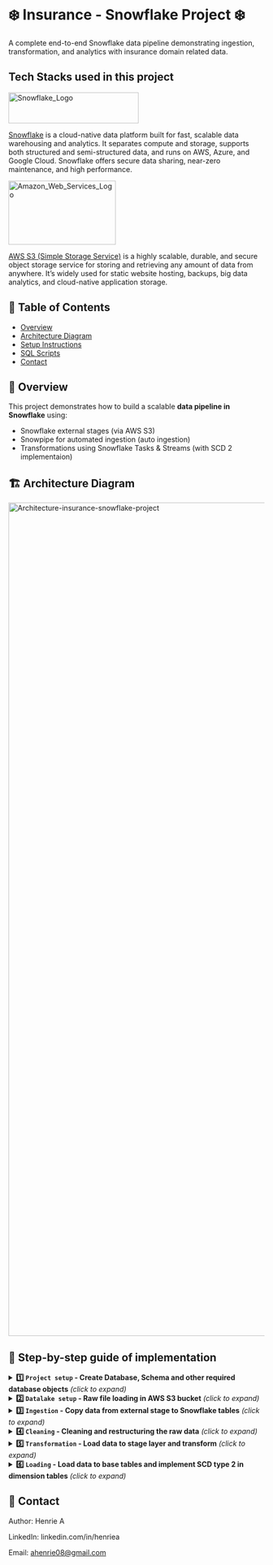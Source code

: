 # ❄️ Insurance - Snowflake Project ❄️

A complete end-to-end Snowflake data pipeline demonstrating ingestion, transformation, and analytics with insurance domain related data.

## Tech Stacks used in this project

<img width="256" height="61" alt="Snowflake_Logo" src="https://github.com/user-attachments/assets/88baf960-dab7-421a-8ca3-0d3f56e7be69" />

<a href="https://www.snowflake.com/">Snowflake</a> is a cloud-native data platform built for fast, scalable data warehousing and analytics. It separates compute and storage, supports both structured and semi-structured data, and runs on AWS, Azure, and Google Cloud. Snowflake offers secure data sharing, near-zero maintenance, and high performance.


<img width="211" height="126" alt="Amazon_Web_Services_Logo" src="https://github.com/user-attachments/assets/ac24f187-e82d-4bfe-ba02-4fc03a4c4b5d" />

<a href="https://aws.amazon.com/s3/">AWS S3 (Simple Storage Service)</a> is a highly scalable, durable, and secure object storage service for storing and retrieving any amount of data from anywhere. It’s widely used for static website hosting, backups, big data analytics, and cloud-native application storage.

## 📘 Table of Contents
- [Overview](#overview)
- [Architecture Diagram](#architecture-diagram)
- [Setup Instructions](#setup-instructions)
- [SQL Scripts](#sql-scripts)
- [Contact](#contact)

## 🧩 Overview
This project demonstrates how to build a scalable **data pipeline in Snowflake** using:
- Snowflake external stages (via AWS S3)  
- Snowpipe for automated ingestion (auto ingestion)
- Transformations using Snowflake Tasks & Streams (with SCD 2 implementaion)

## 🏗️ Architecture Diagram

<img width="3191" height="1642" alt="Architecture-insurance-snowflake-project" src="https://github.com/user-attachments/assets/446f2a13-18cc-42e8-9bfc-3ec6a2ec8f52" />

## 🧰 Step-by-step guide of implementation
 
<details>
<summary><b> 1️⃣ <code>Project setup</code> - Create Database, Schema and other required database objects</b> <i>(click to expand)</i> </summary>

Here, we use Account Admin role for object creation,
```sql
USE ROLE ACCOUNTADMIN;
```
Database creation,
```sql
CREATE DATABASE Insurance_project;
```
Schema creation,
```sql
--Setting context to appropriate database

USE Insurance_project;

CREATE SCHEMA config;
CREATE SCHEMA Raw;
CREATE SCHEMA Stg;
CREATE SCHEMA Insurance;
CREATE SCHEMA Reporting;
```
Creation of raw data tables (RAW_US_CENTRAL,RAW_US_OTHERS,RAW_US_MERGED),

```sql
--Setting context and creating required tables

USE Insurance_project.raw;

/*###############################################    RAW_US_CENTRAL   ###############################################*/

CREATE OR REPLACE TABLE RAW_US_CENTRAL (
    "Customer ID" NUMBER,
    "Customer Title" VARCHAR,
    "Customer First Name" VARCHAR,
    "Customer Middle Name" VARCHAR,
    "Customer Last Name" VARCHAR,
    "Customer_Segment" VARCHAR,
    "Maritial_Status" VARCHAR,
    "Gender" VARCHAR,
    "DOB" VARCHAR,
    "Effective_Start_Dt" VARCHAR,
    "Effective_End_Dt" VARCHAR,
    "Policy_Type_Id" NUMBER,
    "Policy_Type" VARCHAR,
    "Policy_Type_Desc" VARCHAR,
    "Policy_Id" VARCHAR,
    "Policy_Name" VARCHAR,
    "Premium_Amt" NUMBER,
    "Policy_Term" VARCHAR,
    "Policy_Start_Dt" VARCHAR,
    "Policy_End_Dt" VARCHAR,
    "Next_Premium_Dt" VARCHAR,
    "Actual_Premium_Paid_Dt" VARCHAR,
    "Country" VARCHAR,
    "Region" VARCHAR,
    "State or Province" VARCHAR,
    "City" VARCHAR,
    "Postal Code" NUMBER,
    "Total_Policy_Amt" NUMBER,
    "Premium_Amt_Paid_TillDate" NUMBER
);

/*###############################################    RAW_US_OTHERS   ###############################################*/

CREATE OR REPLACE TABLE RAW_US_OTHERS (
    "Customer ID" NUMBER,
    "Customer Name" VARCHAR,
    "Customer_Segment" VARCHAR,
    "Maritial_Status" VARCHAR,
    "Gender" VARCHAR,
    "DOB" VARCHAR,
    "Effective_Start_Dt" VARCHAR,
    "Effective_End_Dt" VARCHAR,
    "Policy_Type_Id" VARCHAR,
    "Policy_Type" VARCHAR,
    "Policy_Type_Desc" VARCHAR,
    "Policy_Id" VARCHAR,
    "Policy_Name" VARCHAR,
    "Premium_Amt" NUMBER,
    "Policy_Term" VARCHAR,
    "Policy_Start_Dt" VARCHAR,
    "Policy_End_Dt" VARCHAR,
    "Next_Premium_Dt" VARCHAR,
    "Actual_Premium_Paid_Dt" VARCHAR,
    "Country" VARCHAR,
    "Region" VARCHAR,
    "State or Province" VARCHAR,
    "City" VARCHAR,
    "Postal Code" NUMBER,
    "Total_Policy_Amt" NUMBER,
    "Premium_Amt_Paid_TillDate" NUMBER
);

/*###############################################    RAW_US_MERGED   ###############################################*/

CREATE OR REPLACE TABLE RAW_US_MERGED (
    "Customer ID" NUMBER,
    "Customer Name" VARCHAR(500),
    "Customer Title" VARCHAR(500),
    "Customer First Name" VARCHAR(500),
    "Customer Middle Name" VARCHAR(500),
    "Customer Last Name" VARCHAR(500),
    "Customer_Segment" VARCHAR(500),
    "Maritial_Status" VARCHAR(500),
    "Gender" VARCHAR(500),
    "DOB" DATE,
    "Effective_Start_Dt" DATE,
    "Effective_End_Dt" DATE,
    "Policy_Type_Id" NUMBER,
    "Policy_Type" VARCHAR(500),
    "Policy_Type_Desc" VARCHAR(500),
    "Policy_Id" VARCHAR(500),
    "Policy_Name" VARCHAR(500),
    "Premium_Amt" NUMBER,
    "Policy_Term" VARCHAR(500),
    "Policy_Start_Dt" DATE,
    "Policy_End_Dt" DATE,
    "Next_Premium_Dt" DATE,
    "Actual_Premium_Paid_Dt" DATE,
    "Country" VARCHAR(500),
    "Region" VARCHAR(500),
    "State or Province" VARCHAR(500),
    "City" VARCHAR(500),
    "Postal Code" NUMBER,
    "Total_Policy_Amt" NUMBER,
    "Premium_Amt_Paid_TillDate" NUMBER
);
```

Creation of stage tables (STG_CUSTOMER_D,STG_POLICY_D,STG_ADDRESS_D,STG_TRANSACTION_F),

```sql
--Setting context and creating required tables

USE Insurance_project.stg;

/*###############################################    STG_CUSTOMER_D   ###############################################*/

CREATE OR REPLACE TABLE STG_CUSTOMER_D (
    "Customer_ID" NUMBER,
    "Customer_Name" VARCHAR(500),
    "Customer_Segment" VARCHAR(500),
    "Marital_Status" VARCHAR(500),
    "Gender" VARCHAR(500),
    "Date_of_Birth" DATE
);

/*###############################################    STG_POLICY_D   ###############################################*/

CREATE OR REPLACE TABLE STG_POLICY_D (
    "Policy_Id" NUMBER,
    "Policy_Code" NUMBER,
    "Policy_Name" VARCHAR(500),
    "Policy_Type" VARCHAR(500),
    "Policy_Type_Description" VARCHAR (500),
    "Policy_Term" VARCHAR (500),
    "Policy_Start_Date" DATE,
    "Policy_Completion_Date" DATE
);

/*###############################################    STG_ADDRESS_D   ###############################################*/

CREATE OR REPLACE TABLE STG_ADDRESS_D (
    "Country" VARCHAR(500),
    "Region" VARCHAR(500),
    "State" VARCHAR(500),
    "City" VARCHAR(500),
    "Postal_Code" NUMBER
);

/*###############################################    STG_TRANSACTION_F  ###############################################*/

CREATE OR REPLACE TABLE STG_TRANSACTION_F (
    "Customer_ID" NUMBER,
    "Customer_Name" VARCHAR(500),
    "Customer_Segment" VARCHAR(500),
    "Policy_Id" NUMBER,
    "Policy_Name" VARCHAR(500),
    "Policy_Code" NUMBER,
    "Policy_Type" VARCHAR(500),
    "Policy_Type_Description" VARCHAR (500),
    "Policy_Term" VARCHAR (500),
    "Policy_Start_Date" DATE,
    "Policy_Completion_Date" DATE,
    "Total_policy_Amount" NUMBER(38, 2),
    "Premium_Amount" NUMBER(38, 2),
    "Premium_Amount_Paid_till_Date" NUMBER(38, 2),
    "Country" VARCHAR(500),
    "Region" VARCHAR(500),
    "State" VARCHAR(500),
    "City" VARCHAR(500),
    "Postal Code" NUMBER
);
```
Creation of streams,

```sql
--Setting context

USE SCHEMA STG;

CREATE OR REPLACE STREAM CUSTOMER_STREAM_INSERT ON TABLE INSURANCE_PROJECT.STG.STG_CUSTOMER_D;

CREATE OR REPLACE STREAM POLICY_STREAM_INSERT ON TABLE INSURANCE_PROJECT.STG.STG_POLICY_D;

CREATE OR REPLACE STREAM ADDRESS_STREAM_INSERT ON TABLE INSURANCE_PROJECT.STG.STG_ADDRESS_D;

CREATE OR REPLACE STREAM CUSTOMER_STREAM_UPDATE ON TABLE INSURANCE_PROJECT.STG.STG_CUSTOMER_D;

CREATE OR REPLACE STREAM POLICY_STREAM_UPDATE ON TABLE INSURANCE_PROJECT.STG.STG_POLICY_D;

CREATE OR REPLACE STREAM ADDRESS_STREAM_UPDATE ON TABLE INSURANCE_PROJECT.STG.STG_ADDRESS_D;

CREATE OR REPLACE STREAM CUSTOMER_STREAM ON TABLE INSURANCE_PROJECT.STG.STG_CUSTOMER_D;

CREATE OR REPLACE STREAM POLICY_STREAM ON TABLE INSURANCE_PROJECT.STG.STG_POLICY_D;

CREATE OR REPLACE STREAM ADDRESS_STREAM ON TABLE INSURANCE_PROJECT.STG.STG_ADDRESS_D;
```

Creation of sequence generators,

```sql
--Setting context

USE Insurance_project.INSURANCE;

--creating sequence generator

CREATE OR REPLACE SEQUENCE INSURANCE_PROJECT.INSURANCE.CUSTOMER_SEQ START = 000000 INCREMENT = 1 ORDER;

CREATE OR REPLACE SEQUENCE INSURANCE_PROJECT.INSURANCE.POLICY_SEQ START = 000000 INCREMENT = 1 ORDER;

CREATE OR REPLACE SEQUENCE INSURANCE_PROJECT.INSURANCE.ADDRESS_SEQ START = 000000 INCREMENT = 1 ORDER;
```

Creation of base tables with constraints and auto incremental columns,

```sql
--Setting context and creating required tables

USE Insurance_project.INSURANCE;

/*###############################################    CUSTOMER_D   ###############################################*/

CREATE OR REPLACE TABLE CUSTOMER_D (
    "SCD_ID" INT DEFAULT INSURANCE_PROJECT.INSURANCE.CUSTOMER_SEQ.NEXTVAL PRIMARY KEY,
    "Customer_ID" NUMBER,
    "Customer_Name" VARCHAR(500),
    "Customer_Segment" VARCHAR(500),
    "Marital_Status" VARCHAR(500),
    "Gender" VARCHAR(500),
    "Date_of_Birth" DATE,
    "CURRENT_FLG" VARCHAR(1),
    "LAST_INSERT_DT" TIMESTAMP,
    "LAST_UPDATE_DT" TIMESTAMP,
    "X_SCD_ID" INT
);

/*###############################################    POLICY_D   ###############################################*/

CREATE OR REPLACE TABLE POLICY_D (
    "SCD_ID" INT DEFAULT INSURANCE_PROJECT.INSURANCE.POLICY_SEQ.NEXTVAL PRIMARY KEY,
    "Policy_Id" NUMBER,
    "Policy_Code" NUMBER,
    "Policy_Name" VARCHAR(500),
    "Policy_Type" VARCHAR(500),
    "Policy_Type_Description" VARCHAR (500),
    "Policy_Term" VARCHAR (500),
    "Policy_Start_Date" DATE,
    "Policy_Completion_Date" DATE,
    "X_SCD_ID" INT
);

/*###############################################    ADDRESS_D   ###############################################*/

CREATE OR REPLACE TABLE ADDRESS_D (
    "SCD_ID" INT DEFAULT INSURANCE_PROJECT.INSURANCE.ADDRESS_SEQ.NEXTVAL PRIMARY KEY,
    "Country" VARCHAR(500),
    "Region" VARCHAR(500),
    "State" VARCHAR(500),
    "City" VARCHAR(500),
    "Postal_Code" NUMBER,
    "X_SCD_ID" INT
);

/*###############################################    TRANSACTION_F  ###############################################*/

CREATE OR REPLACE TABLE TRANSACTION_F (
    "CUS_SCD_ID" INT,
    "POL_SCD_ID" INT,
    "ADD_SCD_ID" INT,
    "Total_policy_Amount" NUMBER(38, 2),
    "Premium_Amount" NUMBER(38, 2),
    "Premium_Amount_Paid_till_Date" NUMBER(38, 2),
    FOREIGN KEY ("CUS_SCD_ID") REFERENCES INSURANCE_PROJECT.INSURANCE.CUSTOMER_D("SCD_ID"),
    FOREIGN KEY ("POL_SCD_ID") REFERENCES INSURANCE_PROJECT.INSURANCE.POLICY_D ("SCD_ID"),
    FOREIGN KEY ("ADD_SCD_ID") REFERENCES INSURANCE_PROJECT.INSURANCE.ADDRESS_D ("SCD_ID")
);
```
</details>

<details>
<summary><b> 2️⃣ <code>Datalake setup</code> - Raw file loading in AWS S3 bucket</b> <i>(click to expand)</i> </summary><br>
1. Create an <a href ="https://aws.amazon.com/free/?all-free-tier.sort-by=item.additionalFields.SortRank&all-free-tier.sort-order=asc&awsf.Free%20Tier%20Types=*all&awsf.Free%20Tier%20Categories=categories%23compute&trk=007a06de-ab77-4a65-8196-aa4e3e97204c&sc_channel=ps&ef_id=Cj0KCQjw9czHBhCyARIsAFZlN8QNa0D1aZ8XCqqaN-seuMhSMlEWWmqif4j1cc1yfEC0LsYB55ETT_4aAnjaEALw_wcB:G:s&s_kwcid=AL!4422!3!476942607514!p!!g!!amazon%20web%20services%20cloud%20service!11542865500!116152064567&gad_campaignid=11542865500&gbraid=0AAAAADjHtp_tp0aqLn8sm-f_L_i0qLB4Z&gclid=Cj0KCQjw9czHBhCyARIsAFZlN8QNa0D1aZ8XCqqaN-seuMhSMlEWWmqif4j1cc1yfEC0LsYB55ETT_4aAnjaEALw_wcB"> AWS free tier account</a>.<br>
2. Create a <a href ="https://docs.aws.amazon.com/quickstarts/latest/s3backup/step-1-create-bucket.html"> S3 bucket</a> with unique global name as shown below,<br>

   <img width="1252" height="386" alt="image" src="https://github.com/user-attachments/assets/7f2fd90e-8ace-4afb-92de-8fabbbd9f570" /><br>
3. Create a folder for storing the raw csv files and upload the files in S3 bucket from data folder as shown below,<br>

   <img width="1896" height="432" alt="image" src="https://github.com/user-attachments/assets/a9b3c9ab-cbc0-47b8-bb2f-cc9e65cfde84" /><br>

   <img width="1897" height="541" alt="image" src="https://github.com/user-attachments/assets/1213a752-c406-4ca9-9726-9d0547275ff0" /><br>
   
</details>

<details>
<summary><b> 3️⃣ <code>Ingestion</code> - Copy data from external stage to Snowflake tables</b> <i>(click to expand)</i> </summary><br>
   Setting up the connection between Snowflake and AWS s3 bucket for data ingestion. Refer official documentation <a href="https://docs.snowflake.com/en/user-guide/data-load-s3-config-storage-integration">here</a> for more details<br>
 1. Creation of IAM policy for created S3 bucket in AWS with <code>s3:GetBucketLocation</code> <code>s3:GetObject</code> <code>s3:GetObjectVersion</code> <code>s3:ListBucket</code> permissions.<br>
 <img width="1897" height="732" alt="image" src="https://github.com/user-attachments/assets/ec5401c4-80bd-42d3-a4c2-5496bcaf1c40" /><br>
 2. Create an IAM role in AWS as shown below,<br>
 <img width="962" height="1587" alt="image" src="https://github.com/user-attachments/assets/9cc18edf-a64b-4ea2-b534-dbab321b326e" /><br>
 Add temporary Account ID and Require external ID with place holder and replace it with parameters from storage integration as shown above.<br>
 <img width="962" height="1587" alt="image" src="https://github.com/user-attachments/assets/5939ae2b-be96-4d3c-b255-c34a833a7cdc" /><br>
 Add the created policy in permissions as shown above.<br>
 3. Create storage integration in snowflake,<br>

 Here, we use Account Admin role for object creation,<br>

Setting up the context,<br>
```sql
--Set ACCOUNTADMIN role
USE ROLE ACCOUNTADMIN;

--Setting context
USE DATABASE Insurance_project;
USE SCHEMA raw;

--Checking the region
SELECT CURRENT_REGION(); --AWS_US_EAST_1
```
Creating storage integration to connect snowflake with AWS s3 bucket,
```sql
--Storage integration creation
CREATE STORAGE INTEGRATION insurance_s3_full_access_storage_integration
TYPE = EXTERNAL_STAGE STORAGE_PROVIDER = 'S3'
ENABLED = TRUE STORAGE_AWS_ROLE_ARN = 'arn:aws:iam::############:role/insurance_sf_full_access_role' --replace the AWS S3 role arn
STORAGE_ALLOWED_LOCATIONS = ('*');
 ```
Replace the <code>STORAGE_AWS_ROLE_ARN</code> with ARN from created AWS role,<br>
<img width="1886" height="726" alt="image" src="https://github.com/user-attachments/assets/fe84bcc4-5dcd-4cc8-a3c6-7997a660ee32" /><br>

4. Describe storage integration<br>
```sql
DESC INTEGRATION insurance_s3_full_access_storage_integration;
```
 <img width="1810" height="407" alt="image" src="https://github.com/user-attachments/assets/204ee03a-a47b-4ba3-bd44-b6814a9e8535" /><br>
Replace the <code>STORAGE_AWS_IAM_USER_ARN</code> and <code>STORAGE_AWS_EXTERNAL_ID</code> from storage integration in AWS policy as shown below,<br>

<img width="712" height="466" alt="image" src="https://github.com/user-attachments/assets/c5286ddb-c0e5-425f-a76b-8963c4268dae" /><br>
<img width="1902" height="748" alt="image" src="https://github.com/user-attachments/assets/7b7224bb-127f-4648-be08-82bc2faa46d6" />
<br>
5. Creating file format and external stage on AWS s3 bucket to access the files,<br>
```sql
--File format creation
CREATE OR REPLACE FILE FORMAT csv_ff
SKIP_HEADER = 1
FIELD_DELIMITER = ','
RECORD_DELIMITER = '\n'
FIELD_OPTIONALLY_ENCLOSED_BY = '"'
--MULTI_LINE = TRUE
TYPE = CSV;

--External stage creation
CREATE OR REPLACE STAGE raw_data_full_access
STORAGE_INTEGRATION = insurance_s3_full_access_storage_integration
URL = 's3://##########/########/' --S3 URI from S3 bucket
FILE_FORMAT = csv_ff;
```
Replace <code>URL</code> with URI from S3 bucket,<br>
<img width="1229" height="361" alt="image" src="https://github.com/user-attachments/assets/e14fe6f7-de41-4cb2-a62a-38fb2db7c6e1" /><br>

6. Creating auto ingestion via snow pipe,<br>
```sql

 --Creation of snowpipe
CREATE OR REPLACE PIPE p_raw_data_load_central
AUTO_INGEST = TRUE AS COPY INTO INSURANCE_PROJECT.RAW.RAW_US_CENTRAL
FROM @raw_data_full_access FILE_FORMAT = csv_ff PATTERN = '.*Central.*\.csv';

CREATE OR REPLACE PIPE p_raw_data_load_east
AUTO_INGEST = TRUE AS COPY INTO INSURANCE_PROJECT.RAW.RAW_US_OTHERS
FROM @raw_data_full_access FILE_FORMAT = csv_ff PATTERN = '.*East.*\.csv';

CREATE OR REPLACE PIPE p_raw_data_load_west
AUTO_INGEST = TRUE AS COPY INTO INSURANCE_PROJECT.RAW.RAW_US_OTHERS
FROM @raw_data_full_access FILE_FORMAT = csv_ff PATTERN = '.*West.*\.csv';

CREATE OR REPLACE PIPE p_raw_data_load_south
AUTO_INGEST = TRUE AS COPY INTO INSURANCE_PROJECT.RAW.RAW_US_OTHERS
FROM @raw_data_full_access FILE_FORMAT = csv_ff PATTERN = '.*South.*\.csv';
```
7. Enabling auto ingestion via SQS event AWS<br>
```sql
--Description of snowpipe
DESC PIPE p_raw_data_load_central;
```
Get <code>notification_channel</code> and add it in AWS S3 bucket - SQS Queue (ARN) to create event notification with SQS queue and below settings as shown below,<br>

<img width="1500" height="658" alt="image" src="https://github.com/user-attachments/assets/9f4f1976-fb74-4ad8-a78e-38d7a1f7ebe0" /><br>

<img width="1877" height="742" alt="image" src="https://github.com/user-attachments/assets/fb193f87-a4f9-4dcf-bf17-38b866b87884" /><br>

<img width="1887" height="272" alt="image" src="https://github.com/user-attachments/assets/5c8aa48f-e6a0-40d5-b806-8e91fc1cf29f" /><br>

Operation and control on snow pipe,<br>
```sql
--Status of snowpipe
SELECT SYSTEM$PIPE_STATUS('p_raw_data_load_central');

--snowpipe operation
ALTER PIPE p_raw_data_load_central
SET PIPE_EXECUTION_PAUSED = FALSE;

ALTER PIPE p_raw_data_load_central
SET PIPE_EXECUTION_PAUSED = TRUE;

ALTER PIPE p_raw_data_load_central REFRESH;
```
</details>
<details>
<summary><b> 4️⃣ <code>Cleaning</code> - Cleaning and restructuring the raw data</b> <i>(click to expand)</i> </summary>
  With auto - ingestion data are refreshed in <code>INSURANCE_PROJECT.RAW.RAW_US_CENTRAL</code> and <code>INSURANCE_PROJECT.RAW.RAW_US_OTHERS</code> (raw data from East,West and South).<br>
 Restructing the data and loading into <code>INSURANCE_PROJECT.RAW.RAW_US_MERGED</code> using below queries,
 
```sql
 --Set ACCOUNTADMIN role
USE role accountadmin;
--Setting context
USE database insurance_project;
USE SCHEMA raw;
--Creating streams for raw tables
CREATE OR REPLACE STREAM RAW_US_CENTRAL_STREAM ON TABLE INSURANCE_PROJECT.RAW.RAW_US_CENTRAL;

CREATE OR REPLACE STREAM RAW_US_CENTRAL_STREAM ON TABLE INSURANCE_PROJECT.RAW.RAW_US_OTHERS;
```
Creation of stored procedure,
```sql
--Creating stored procedure to execute truncate and insert
CREATE OR REPLACE PROCEDURE SP_RAW_US_MERGED()
RETURNS VARCHAR
LANGUAGE SQL
EXECUTE AS OWNER
AS
$$
DECLARE
truncate_query VARCHAR;
insert_query VARCHAR;
BEGIN
--Truncate the merged raw table
truncate_query := 'TRUNCATE insurance_project.raw.raw_us_merged;';
--Load the data into merged table (without duplicates,type casted and restructured)
insert_query:= 'INSERT INTO insurance_project.raw.raw_us_merged
            (
                   select "Customer ID",
                                 concat( "Customer Title", '' '', "Customer First Name", '' '', "Customer Last Name" ) AS "Customer Name",
                          "Customer Title",
                          "Customer First Name",
                          "Customer Middle Name",
                          "Customer Last Name",
                          "Customer_Segment",
                          "Maritial_Status",
                          "Gender",
                          to_date(replace("DOB", ''/'', ''-''), ''MM-DD-YYYY'')                  AS "DOB",
                          to_date( replace("Effective_Start_Dt", ''/'', ''-''), ''MM-DD-YYYY'' ) AS "Effective_Start_Dt",
                          to_date( replace("Effective_End_Dt", ''/'', ''-''), ''MM-DD-YYYY'' )   AS "Effective_End_Dt",
                          "Policy_Type_Id",
                          "Policy_Type",
                          "Policy_Type_Desc",
                          "Policy_Id",
                          "Policy_Name",
                          "Premium_Amt",
                          "Policy_Term",
                          to_date(replace("Policy_Start_Dt", ''/'', ''-''), ''MM-DD-YYYY'')          AS "Policy_Start_Dt",
                          to_date(replace("Policy_End_Dt", ''/'', ''-''), ''MM-DD-YYYY'')            AS "Policy_End_Dt",
                          to_date(replace("Next_Premium_Dt", ''/'', ''-''), ''MM-DD-YYYY'')          AS "Next_Premium_Dt",
                          to_date( replace("Actual_Premium_Paid_Dt", ''/'', ''-''), ''MM-DD-YYYY'' ) AS "Actual_Premium_Paid_Dt",
                          ''USA''                                                                AS "Country",
                          "Region",
                          "State or Province",
                          "City",
                          "Postal Code",
                          "Total_Policy_Amt",
                          "Premium_Amt_Paid_TillDate"
                   FROM   insurance_project.raw.RAW_US_CENTRAL_STREAM
            )
     UNION
           (
                  SELECT * exclude("Customer_split")
                  FROM   (
                                SELECT "Customer ID",
                                       "Customer Name",
                                       (split("Customer Name", '' '')) AS "Customer_split",
                                       to_char("Customer_split" [0]) AS "Customer Title",
                                       to_char("Customer_split" [1]) AS "Customer First Name",
                                       --Logic to split middle and last name as few names dowsn''t have middle name
                                       CASE
                                              WHEN array_size("Customer_split") = 4 THEN to_char("Customer_split" [2])
                                              ELSE NULL
                                       END AS "Customer Middle Name",
                                       CASE
                                              WHEN array_size("Customer_split") = 3 THEN to_char("Customer_split" [2])
                                              WHEN array_size("Customer_split") = 4 THEN to_char("Customer_split" [3])
                                              ELSE NULL
                                       END AS "Customer Last Name",
                                       "Customer_Segment",
                                       "Maritial_Status",
                                       "Gender",
                                       to_date(replace("DOB", ''/'', ''-''), ''MM-DD-YYYY'')                  AS "DOB",
                                       to_date( replace("Effective_Start_Dt", ''/'', ''-''), ''MM-DD-YYYY'' ) AS "Effective_Start_Dt",
                                       to_date( replace("Effective_End_Dt", ''/'', ''-''), ''MM-DD-YYYY'' )   AS "Effective_End_Dt",
                                       "Policy_Type_Id",
                                       "Policy_Type",
                                       "Policy_Type_Desc",
                                       "Policy_Id",
                                       "Policy_Name",
                                       "Premium_Amt",
                                       "Policy_Term",
                                       to_date(replace("Policy_Start_Dt", ''/'', ''-''), ''MM-DD-YYYY'')          AS "Policy_Start_Dt",
                                       to_date(replace("Policy_End_Dt", ''/'', ''-''), ''MM-DD-YYYY'')            AS "Policy_End_Dt",
                                       to_date(replace("Next_Premium_Dt", ''/'', ''-''), ''MM-DD-YYYY'')          AS "Next_Premium_Dt",
                                       to_date( replace("Actual_Premium_Paid_Dt", ''/'', ''-''), ''MM-DD-YYYY'' ) AS "Actual_Premium_Paid_Dt",
                                       ''USA''                                                                AS "Country",
                                       "Region",
                                       "State or Province",
                                       "City",
                                       "Postal Code",
                                       "Total_Policy_Amt",
                                       "Premium_Amt_Paid_TillDate"
                                FROM   insurance_project.raw.RAW_US_OTHERS_STREAM ) );';
EXECUTE IMMEDIATE truncate_query;
EXECUTE IMMEDIATE insert_query;
return 'inserted successfully';
END;
$$;

CALL SP_RAW_US_MERGED();
```
Creation of task to auto refresh merged table,
```sql
--Creating task to auto refresh merged table
CREATE OR REPLACE TASK INSURANCE_PROJECT.RAW.T_RAW_US_MERGED
WAREHOUSE = COMPUTE_WH
WHEN SYSTEM$STREAM_HAS_DATA('insurance_project.raw.RAW_US_CENTRAL_STREAM')
OR
SYSTEM$STREAM_HAS_DATA('insurance_project.raw.RAW_US_OTHERS_STREAM')
AS
CALL SP_RAW_US_MERGED();

--To resume the task
ALTER TASK INSURANCE_PROJECT.RAW.T_RAW_US_MERGED RESUME;
```
</details>

<details>
<summary><b> 5️⃣ <code>Transformation</code> - Load data to stage layer and transform</b> <i>(click to expand)</i> </summary>
   ...
</details>

<details>
<summary><b> 6️⃣ <code>Loading</code> - Load data to base tables and implement SCD type 2 in dimension tables</b> <i>(click to expand)</i> </summary>
   ...
</details>

## 📧 Contact

Author: Henrie A

LinkedIn: linkedin.com/in/henriea

Email: ahenrie08@gmail.com
